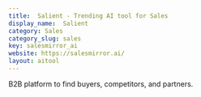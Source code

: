 ```yaml
---
title:  Salient - Trending AI tool for Sales
display_name:  Salient
category: Sales
category_slug: sales
key: salesmirror_ai
website: https://salesmirror.ai/
layout: aitool
---
```


B2B platform to find buyers, competitors, and partners.
